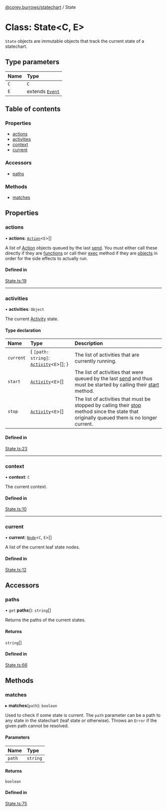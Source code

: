 [@corey.burrows/statechart](../README.md) / State

# Class: State<C, E\>

`State` objects are immutable objects that track the current state of a
statechart.

## Type parameters

| Name | Type |
| :------ | :------ |
| `C` | `C` |
| `E` | extends [`Event`](../interfaces/Event.md) |

## Table of contents

### Properties

- [actions](State.md#actions)
- [activities](State.md#activities)
- [context](State.md#context)
- [current](State.md#current)

### Accessors

- [paths](State.md#paths)

### Methods

- [matches](State.md#matches)

## Properties

### actions

• **actions**: [`Action`](../README.md#action)<`E`\>[]

A list of [Action](../README.md#action) objects queued by the last [send](default.md#send).
You must either call these directly if they are [functions](../README.md#actionfn) or
call their [exec](../interfaces/ActionObj.md#exec) method if they are
[objects](../interfaces/ActionObj.md) in order for the side effects to actually run.

#### Defined in

[State.ts:19](https://github.com/burrows/statechart/blob/d9d682c/src/State.ts#L19)

___

### activities

• **activities**: `Object`

The current [Activity](../interfaces/Activity.md) state.

#### Type declaration

| Name | Type | Description |
| :------ | :------ | :------ |
| `current` | { `[path: string]`: [`Activity`](../interfaces/Activity.md)<`E`\>[];  } | The list of activities that are currently running. |
| `start` | [`Activity`](../interfaces/Activity.md)<`E`\>[] | The list of activities that were queued by the last [send](default.md#send) and thus must be started by calling their [start](../interfaces/Activity.md#start) method. |
| `stop` | [`Activity`](../interfaces/Activity.md)<`E`\>[] | The list of activities that must be stopped by calling their [stop](../interfaces/Activity.md#stop) method since the state that originally queued them is no longer current. |

#### Defined in

[State.ts:23](https://github.com/burrows/statechart/blob/d9d682c/src/State.ts#L23)

___

### context

• **context**: `C`

The current context.

#### Defined in

[State.ts:10](https://github.com/burrows/statechart/blob/d9d682c/src/State.ts#L10)

___

### current

• **current**: [`Node`](Node.md)<`C`, `E`\>[]

A list of the current leaf state nodes.

#### Defined in

[State.ts:12](https://github.com/burrows/statechart/blob/d9d682c/src/State.ts#L12)

## Accessors

### paths

• `get` **paths**(): `string`[]

Returns the paths of the current states.

#### Returns

`string`[]

#### Defined in

[State.ts:66](https://github.com/burrows/statechart/blob/d9d682c/src/State.ts#L66)

## Methods

### matches

▸ **matches**(`path`): `boolean`

Used to check if some state is current. The `path` parameter can be a path
to any state in the statechart (leaf state or otherwise). Throws an `Error`
if the given path cannot be resolved.

#### Parameters

| Name | Type |
| :------ | :------ |
| `path` | `string` |

#### Returns

`boolean`

#### Defined in

[State.ts:75](https://github.com/burrows/statechart/blob/d9d682c/src/State.ts#L75)
